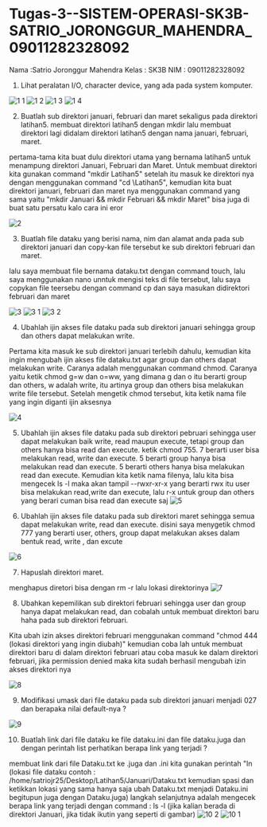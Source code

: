 # Tugas-3--SISTEM-OPERASI-SK3B-SATRIO_JORONGGUR_MAHENDRA_09011282328092
Nama   :Satrio Joronggur Mahendra
Kelas  : SK3B
NIM    : 09011282328092


1. Lihat peralatan I/O, character device, yang ada pada system komputer.

![1 1](https://github.com/user-attachments/assets/928fad3d-06aa-4c41-8ea6-b03fe4002b6f)
![1 2](https://github.com/user-attachments/assets/1db2b4f4-572b-4798-a465-e7d5e0c30bd2)
![1 3](https://github.com/user-attachments/assets/af547747-937e-449b-aeb5-69b8658153e5)
![1 4](https://github.com/user-attachments/assets/dd0d9aa7-bf4c-4efb-95d2-41a16880bfc5)



2. Buatlah sub direktori januari, februari dan maret sekaligus pada direktori latihan5.
membuat direktori latihan5 dengan mkdir lalu membuat direktori lagi didalam direktori latihan5 dengan nama januari, februari, maret.

pertama-tama kita buat dulu direktori utama yang bernama latihan5 untuk menampung direktori Januari, Februari dan Maret. Untuk membuat direktori kita gunakan command "mkdir Latihan5" setelah itu masuk ke direktori nya dengan menggunakan command "cd \Latihan5", kemudian kita buat direktori januari, februari dan maret nya menggunakan command yang sama yaitu "mkdir Januari && mkdir Februari && mkdir Maret" bisa juga di buat satu persatu kalo cara ini eror

![2](https://github.com/user-attachments/assets/5cb947df-ab3a-47f7-91a9-74f75d1d8d89)


3. Buatlah file dataku yang berisi nama, nim dan alamat anda pada sub direktori januari
dan copy-kan file tersebut ke sub direktori februari dan maret.

lalu saya membuat file bernama dataku.txt dengan command touch, lalu saya menggunakan nano unntuk mengisi teks di file tersebut, lalu saya copykan file teersebu dengan command cp dan saya masukan didirektori februari dan maret


![3](https://github.com/user-attachments/assets/1dfeb489-f11d-434b-8974-36dc555dff78)
![3 1](https://github.com/user-attachments/assets/72d3eacf-0083-406d-88dd-ed49355d385f)
![3 2](https://github.com/user-attachments/assets/25d81859-0db5-45b7-88b3-039b16007a5b)




4. Ubahlah ijin akses file dataku pada sub direktori januari sehingga group dan others
dapat melakukan write.

Pertama kita masuk ke sub direktori januari terlebih dahulu, kemudian kita ingin mengubah ijin akses file dataku.txt agar group dan others dapat melakukan write. Caranya adalah menggunakan command chmod. Caranya yaitu ketik chmod g=w dan o=ww, yang dimana g dan o itu berarti group dan others, w adalah write, itu artinya group dan others bisa melakukan write file tersebut. Setelah mengetik chmod tersebut, kita ketik nama file yang ingin diganti ijin aksesnya 

![4](https://github.com/user-attachments/assets/1a511e65-36ef-4b24-8f12-7dc0a61e6782)




5. Ubahlah ijin akses file dataku pada sub direktori pebruari sehingga user dapat
melakukan baik write, read maupun execute, tetapi group dan others hanya bisa read
dan execute.
 ketik chmod 755. 7 berarti user bisa melakukan read, write dan execute. 5 berarti group hanya bisa melakukan read dan execute. 5 berarti others hanya bisa melakukan read dan execute. Kemudian kita ketik nama filenya, lalu kita bisa mengecek ls -l maka akan tampil --rwxr-xr-x yang berarti rwx itu user bisa melakukan read,write dan execute, lalu r-x untuk group dan others yang berari cuman bisa read dan execute saj
![5](https://github.com/user-attachments/assets/4a9a2128-8bc5-4055-a0db-6fb331a95875)


6. Ubahlah ijin akses file dataku pada sub direktori maret sehingga semua dapat melakukan write, read dan execute.
disini saya menygetik chmod 777 yang berarti user, others, group dapat melakukan akses dalam bentuk read, write , dan excute

![6](https://github.com/user-attachments/assets/f168aef4-4d91-44c8-a9fd-103abe47a215)



7. Hapuslah direktori maret.

menghapus diretori bisa dengan rm -r lalu lokasi direktorinya
![7](https://github.com/user-attachments/assets/246ce434-aa97-4a6d-bbbe-9aede6ffe2b7)



8. Ubahkan kepemilikan sub direktori februari sehingga user dan group hanya dapat melakukan read, dan cobalah untuk membuat direktori baru haha pada sub direktori februari.

Kita ubah izin akses direktori februari menggunakan command "chmod 444 (lokasi direktori yang ingin diubah)" kemudian coba lah untuk membuat direktori baru di dalam direktori februari atau coba masuk ke dalam direktori februari, jika permission denied maka kita sudah berhasil mengubah izin akses direktori nya

![8](https://github.com/user-attachments/assets/88c53e70-1e9b-46f5-902d-1f5a3287d93f)



9. Modifikasi umask dari file dataku pada sub direktori januari menjadi 027 dan berapaka nilai default-nya ?

![9](https://github.com/user-attachments/assets/58c370fd-f3e7-4e8e-9391-7daff32236a1)



10. Buatlah link dari file dataku ke file dataku.ini dan file dataku.juga dan dengan perintah
list perhatikan berapa link yang terjadi ?


membuat link dari file Dataku.txt ke .juga dan .ini kita gunakan perintah "ln (lokasi file dataku contoh : /home/satriojr25/Desktop/Latihan5/Januari/Dataku.txt kemudian spasi dan ketikkan lokasi yang sama hanya saja ubah Dataku.txt menjadi Dataku.ini begitupun juga dengan Dataku.juga) langkah selanjutnya adalah mengecek berapa link yang terjadi dengan command : ls -l (jika kalian berada di direktori Januari, jika tidak ikutin yang seperti di gambar)
![10 2](https://github.com/user-attachments/assets/04e089f6-cfbd-464e-850f-b09ffc47b47b)
![10 1](https://github.com/user-attachments/assets/02f54983-5c43-4146-9ca1-9378fdf98100)
